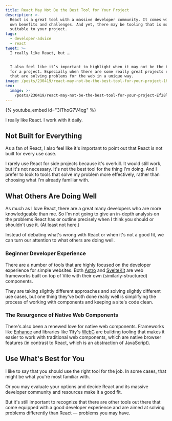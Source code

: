 ```yaml
---
title: React May Not Be the Best Tool for Your Project
description: >-
  React is a great tool with a massive developer community. It comes with its
  own benefits and challenges. And yet, there may be tooling that is more
  suitable to your project.
tags:
  - developer-advice
  - react
tweet: >-
  I really like React, but …


  I also feel like it’s important to highlight when it may not be the best fit
  for a project. Especially when there are some really great projects emerging
  that are solving problems for the web in a unique way.
image: /posts/230419/react-may-not-be-the-best-tool-for-your-project-1hwxHwC5.png
seo:
  image: >-
    /posts/230419/react-may-not-be-the-best-tool-for-your-project-Ef28l_wP--meta.png
---
```


{% youtube_embed id="3IThoG7V4qg" %}

I really like React. I work with it daily.

## Not Built for Everything

As a fan of React, I also feel like it's important to point out that React is not built for every use case.

I rarely use React for side projects because it's overkill. It would still work, but it's not necessary. It's not the best tool for the thing I'm doing. And I prefer to look to tools that solve my problem more effectively, rather than choosing what I'm already familiar with.

## What Others Are Doing Well

As much as I love React, there are a great many developers who are more knowledgeable than me. So I'm not going to give an in-depth analysis on the problems React has or outline precisely when I think you should or shouldn't use it. (At least not here.)

Instead of debating what's wrong with React or when it's not a good fit, we can turn our attention to what others are doing well.

### Beginner Developer Experience

There are a number of tools that are highly focused on the developer experience for simple websites. Both [Astro](https://astro.build/) and [SvelteKit](https://kit.svelte.dev/) are web frameworks built on top of Vite with their own (similarly-structured) components.

They are taking slightly different approaches and solving slightly different use cases, but one thing they've both done really well is simplifying the process of working with components and keeping a site's code clean.

### The Resurgence of Native Web Components

There's also been a renewed love for native web components. Frameworks like [Enhance](https://enhance.dev/) and libraries like 11ty's [WebC](https://www.11ty.dev/docs/languages/webc/) are building tooling that makes it easier to work with traditional web components, which are native browser features (in contrast to React, which is an abstraction of JavaScript).

## Use What's Best for You

I like to say that you should use the right tool for the job. In some cases, that might be what you're most familiar with.

Or you may evaluate your options and decide React and its massive developer community and resources make it a good fit.

But it's still important to recognize that there are other tools out there that come equipped with a good developer experience and are aimed at solving problems differently than React — problems you may have.
